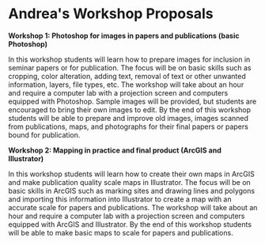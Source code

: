 # Andrea's Workshop Proposals

**Workshop 1: Photoshop for images in papers and publications (basic Photoshop)**

In this workshop students will learn how to prepare images for inclusion in seminar papers or for publication.  The focus will be on basic skills such as cropping, color alteration, adding text, removal of text or other unwanted information, layers, file types, etc.  The workshop will take about an hour and require a computer lab with a projection screen and computers equipped with Photoshop.  Sample images will be provided, but students are encouraged to bring their own images to edit.  By the end of this workshop students will be able to prepare and improve old images, images scanned from publications, maps, and photographs for their final papers or papers bound for publication.
	
**Workshop 2: Mapping in practice and final product (ArcGIS and Illustrator)**

In this workshop students will learn how to create their own maps in ArcGIS and make publication quality scale maps in Illustrator.  The focus will be on basic skills in ArcGIS such as marking sites and drawing lines and polygons and importing this information into Illustrator to create a map with an accurate scale for papers and publications.  The workshop will take about an hour and require a computer lab with a projection screen and computers equipped with ArcGIS and Illustrator.  By the end of this workshop students will be able to make basic maps to scale for papers and publications.
	
